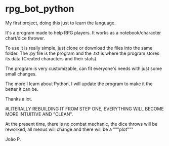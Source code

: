 # rpg_bot_python

My first project, doing this just to learn the language.

It's a program made to help RPG players. It works as a notebook/character chart/dice thrower.

To use it is really simple, just clone or download the files into the same folder. The .py file is the program and the .txt is where the program stores its data (Created characters and their stats).

The program is very customizable, can fit everyone's needs with just some small changes.

The more I learn about Python, I will update the program to make it the better it can be.

Thanks a lot.




#LITERALLY REBUILDING IT FROM STEP ONE, EVERYTHING WILL BECOME MORE INTUITIVE AND "CLEAN".

At the present time, there is no combat mechanic, the dice throws will be reworked, all menus will change and there will be a """plot"""

João P.
